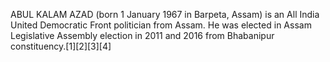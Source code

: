 ABUL KALAM AZAD (born 1 January 1967 in Barpeta, Assam) is an All India United Democratic Front politician from Assam. He was elected in Assam Legislative Assembly election in 2011 and 2016 from Bhabanipur constituency.[1][2][3][4]
